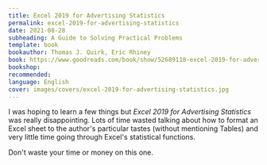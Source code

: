 ```yaml
---
title: Excel 2019 for Advertising Statistics
permalink: excel-2019-for-advertising-statistics
date: 2021-08-28
subheading: A Guide to Solving Practical Problems
template: book
bookauthor: Thomas J. Quirk, Eric Rhiney
book: https://www.goodreads.com/book/show/52689118-excel-2019-for-advertising-statistics
bookshop: 
recommended: 
language: English
cover: images/covers/excel-2019-for-advertising-statistics.jpg
---
```


I was hoping to learn a few things but *Excel 2019 for Advertising Statistics* was really disappointing. Lots of time wasted talking about how to format an Excel sheet to the author's particular tastes (without mentioning Tables) and very little time going through Excel's statistical functions.

Don't waste your time or money on this one.